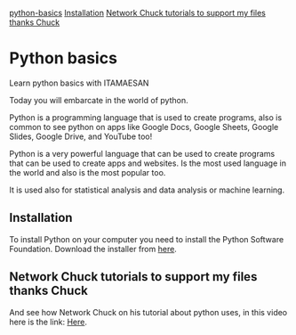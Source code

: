 
[python-basics](#python-basics)
[Installation](#Installation)
[Network Chuck tutorials to support my files thanks Chuck](#Network-Chuck-tutorials-to-support-my-files-thanks-Chuck)

# Python basics
Learn python basics with ITAMAESAN

Today you will embarcate in the world of python.

Python is a programming language that is used to create programs, also is common to see python on apps like Google Docs, Google Sheets, Google Slides, Google Drive, and YouTube too!

Python is a very powerful language that can be used to create programs that can be used to create apps and websites.
Is the most used language in the world and also is the most popular too.

It is used also for statistical analysis and data analysis or machine learning.

## Installation
To install Python on your computer you need to install the Python Software Foundation.
Download the installer from [here](https://www.python.org/downloads/).

## Network Chuck tutorials to support my files thanks Chuck
And see how Network Chuck on his tutorial about python uses, in this video here is the link: [Here](https://www.youtube.com/watch?v=mRMmlo_Uqcs).